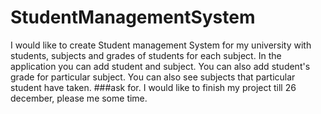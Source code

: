 # StudentManagementSystem
I would like to create Student management System for my university with students, subjects and grades of students for each subject. In the application you can add student and subject. You can also add student's grade for particular subject. You can also see subjects that particular student have taken.
###ask for.
I would like to finish my project till 26 december, please me some time.

